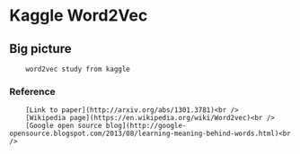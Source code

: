 Kaggle Word2Vec
===============================

Big picture
------------------------------
		word2vec study from kaggle

### Reference
		[Link to paper](http://arxiv.org/abs/1301.3781)<br /> 
		[Wikipedia page](https://en.wikipedia.org/wiki/Word2vec)<br /> 
		[Google open source blog](http://google-opensource.blogspot.com/2013/08/learning-meaning-behind-words.html)<br /> 
